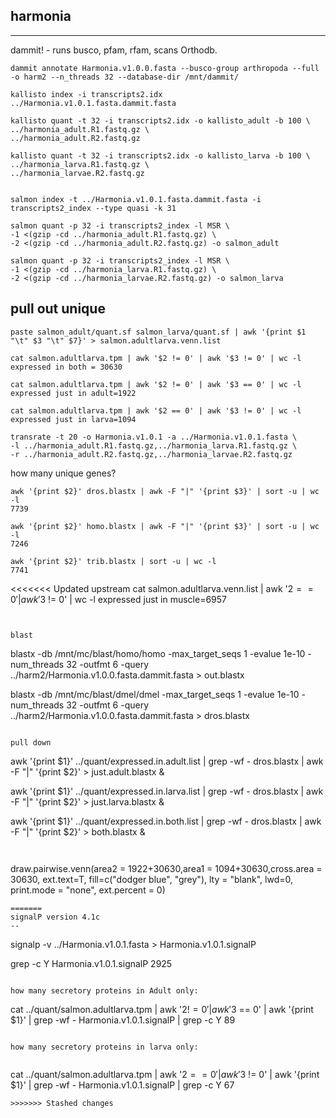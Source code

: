 harmonia
--
---

dammit! - runs busco, pfam, rfam, scans Orthodb.

```
dammit annotate Harmonia.v1.0.0.fasta --busco-group arthropoda --full -o harm2 --n_threads 32 --database-dir /mnt/dammit/
```

```
kallisto index -i transcripts2.idx ../Harmonia.v1.0.1.fasta.dammit.fasta

kallisto quant -t 32 -i transcripts2.idx -o kallisto_adult -b 100 \
../harmonia_adult.R1.fastq.gz \
../harmonia_adult.R2.fastq.gz

kallisto quant -t 32 -i transcripts2.idx -o kallisto_larva -b 100 \
../harmonia_larva.R1.fastq.gz \
../harmonia_larvae.R2.fastq.gz


salmon index -t ../Harmonia.v1.0.1.fasta.dammit.fasta -i transcripts2_index --type quasi -k 31

salmon quant -p 32 -i transcripts2_index -l MSR \
-1 <(gzip -cd ../harmonia_adult.R1.fastq.gz) \
-2 <(gzip -cd ../harmonia_adult.R2.fastq.gz) -o salmon_adult

salmon quant -p 32 -i transcripts2_index -l MSR \
-1 <(gzip -cd ../harmonia_larva.R1.fastq.gz) \
-2 <(gzip -cd ../harmonia_larvae.R2.fastq.gz) -o salmon_larva
```

pull out unique
--

```
paste salmon_adult/quant.sf salmon_larva/quant.sf | awk '{print $1 "\t" $3 "\t" $7}' > salmon.adultlarva.venn.list

cat salmon.adultlarva.tpm | awk '$2 != 0' | awk '$3 != 0' | wc -l
expressed in both = 30630

cat salmon.adultlarva.tpm | awk '$2 != 0' | awk '$3 == 0' | wc -l
expressed just in adult=1922

cat salmon.adultlarva.tpm | awk '$2 == 0' | awk '$3 != 0' | wc -l
expressed just in larva=1094
```

```
transrate -t 20 -o Harmonia.v1.0.1 -a ../Harmonia.v1.0.1.fasta \
-l ../harmonia_adult.R1.fastq.gz,../harmonia_larva.R1.fastq.gz \
-r ../harmonia_adult.R2.fastq.gz,../harmonia_larvae.R2.fastq.gz
```

how many unique genes?

```
awk '{print $2}' dros.blastx | awk -F "|" '{print $3}' | sort -u | wc -l
7739

awk '{print $2}' homo.blastx | awk -F "|" '{print $3}' | sort -u | wc -l
7246

awk '{print $2}' trib.blastx | sort -u | wc -l
7741
```

<<<<<<< Updated upstream
cat salmon.adultlarva.venn.list | awk '$2 == 0' | awk '$3 != 0' | wc -l
expressed just in muscle=6957
```


blast

```
blastx -db /mnt/mc/blast/homo/homo -max_target_seqs 1 -evalue 1e-10 -num_threads 32 -outfmt 6 -query ../harm2/Harmonia.v1.0.0.fasta.dammit.fasta > out.blastx

blastx -db /mnt/mc/blast/dmel/dmel -max_target_seqs 1 -evalue 1e-10 -num_threads 32 -outfmt 6 -query ../harm2/Harmonia.v1.0.0.fasta.dammit.fasta > dros.blastx
```

pull down

```
awk '{print $1}' ../quant/expressed.in.adult.list | grep -wf - dros.blastx | awk -F "|" '{print $2}' > just.adult.blastx &

awk '{print $1}' ../quant/expressed.in.larva.list | grep -wf - dros.blastx | awk -F "|" '{print $2}' > just.larva.blastx &

awk '{print $1}' ../quant/expressed.in.both.list | grep -wf - dros.blastx | awk -F "|" '{print $2}' > both.blastx &
```


```
draw.pairwise.venn(area2 = 1922+30630,area1 = 1094+30630,cross.area = 30630, ext.text=T, fill=c("dodger blue", "grey"), lty = "blank", lwd=0,  print.mode = "none",  ext.percent = 0)
```
=======
signalP version 4.1c
--

```
signalp -v ../Harmonia.v1.0.1.fasta > Harmonia.v1.0.1.signalP

grep -c Y Harmonia.v1.0.1.signalP
2925
```

how many secretory proteins in Adult only:

```
cat ../quant/salmon.adultlarva.tpm | awk '$2 != 0' | awk '$3 == 0' | awk '{print $1}' | grep -wf - Harmonia.v1.0.1.signalP | grep -c Y
89
```

how many secretory proteins in larva only:


```
cat ../quant/salmon.adultlarva.tpm | awk '$2 == 0' | awk '$3 != 0' | awk '{print $1}' | grep -wf - Harmonia.v1.0.1.signalP | grep -c Y
67
```
>>>>>>> Stashed changes

